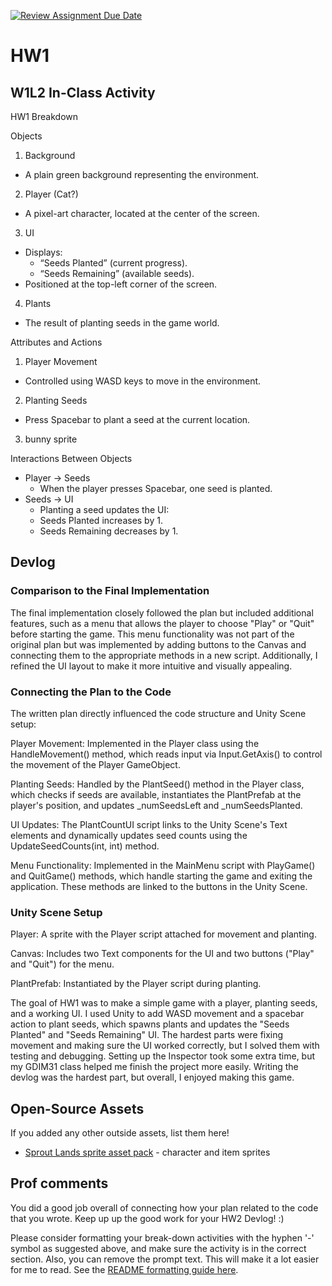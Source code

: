 [![Review Assignment Due Date](https://classroom.github.com/assets/deadline-readme-button-22041afd0340ce965d47ae6ef1cefeee28c7c493a6346c4f15d667ab976d596c.svg)](https://classroom.github.com/a/MjLLqDcN)
# HW1
## W1L2 In-Class Activity

HW1 Breakdown

Objects
1. Background
- A plain green background representing the environment.
2. Player (Cat?)
- A pixel-art character, located at the center of the screen.
3. UI
- Displays:
	- “Seeds Planted” (current progress).
	- “Seeds Remaining” (available seeds).
- Positioned at the top-left corner of the screen.
4. Plants
- The result of planting seeds in the game world.

Attributes and Actions
1. Player Movement
- Controlled using WASD keys to move in the environment.
2. Planting Seeds
-  Press Spacebar to plant a seed at the current location.
3. bunny sprite
  
Interactions Between Objects
- Player → Seeds
	- When the player presses Spacebar, one seed is planted.
- Seeds → UI
	- Planting a seed updates the UI:
	- Seeds Planted increases by 1.
	- Seeds Remaining decreases by 1.

## Devlog
### Comparison to the Final Implementation
The final implementation closely followed the plan but included additional features, such as a menu that allows the player to choose "Play" or "Quit" before starting the game. This menu functionality was not part of the original plan but was implemented by adding buttons to the Canvas and connecting them to the appropriate methods in a new script. Additionally, I refined the UI layout to make it more intuitive and visually appealing.
### Connecting the Plan to the Code
The written plan directly influenced the code structure and Unity Scene setup:

Player Movement: Implemented in the Player class using the HandleMovement() method, which reads input via Input.GetAxis() to control the movement of the Player GameObject.

Planting Seeds: Handled by the PlantSeed() method in the Player class, which checks if seeds are available, instantiates the PlantPrefab at the player's position, and updates _numSeedsLeft and _numSeedsPlanted.

UI Updates: The PlantCountUI script links to the Unity Scene's Text elements and dynamically updates seed counts using the UpdateSeedCounts(int, int) method.

Menu Functionality: Implemented in the MainMenu script with PlayGame() and QuitGame() methods, which handle starting the game and exiting the application. These methods are linked to the buttons in the Unity Scene.

### Unity Scene Setup
Player: A sprite with the Player script attached for movement and planting.

Canvas: Includes two Text components for the UI and two buttons ("Play" and "Quit") for the menu.

PlantPrefab: Instantiated by the Player script during planting.

The goal of HW1 was to make a simple game with a player, planting seeds, and a working UI. I used Unity to add WASD movement and a spacebar action to plant seeds, which spawns plants and updates the "Seeds Planted" and "Seeds Remaining" UI. The hardest parts were fixing movement and making sure the UI worked correctly, but I solved them with testing and debugging. Setting up the Inspector took some extra time, but my GDIM31 class helped me finish the project more easily. Writing the devlog was the hardest part, but overall, I enjoyed making this game.

## Open-Source Assets
If you added any other outside assets, list them here!
- [Sprout Lands sprite asset pack](https://cupnooble.itch.io/sprout-lands-asset-pack) - character and item sprites

## Prof comments
You did a good job overall of connecting how your plan related to the code that you wrote. Keep up up the good work for your HW2 Devlog! :)

Please consider formatting your break-down activities with the hyphen '-' symbol as suggested above, and make sure the activity is in the correct section. Also, you can remove the prompt text. This will make it a lot easier for me to read. See the [README formatting guide here](https://docs.github.com/en/get-started/writing-on-github/getting-started-with-writing-and-formatting-on-github/basic-writing-and-formatting-syntax).
